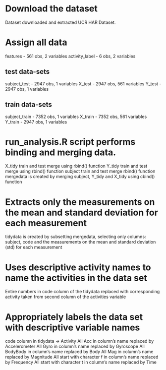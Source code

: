 # Download the dataset
Dataset downloaded and extracted UCR HAR Dataset.

# Assign all data
features - 561 obs, 2 variables
activity_label - 6 obs, 2 variables
## test data-sets
subject_test - 2947 obs, 1 variables
X_test - 2947 obs, 561 variables
Y_test - 2947 obs, 1 variables
## train data-sets
subject_train - 7352 obs, 1 variables
X_train - 7352 obs, 561 variables
Y_train - 2947 obs, 1 variables

# run_analysis.R script performs binding and merging data.
X_tidy train and test merge using rbind() function
Y_tidy train and test merge using rbind() function
subject train and test merge rbind() function
mergedata  is created by merging subject, Y_tidy and X_tidy using cbind() function

# Extracts only the measurements on the mean and standard deviation for each measurement
tidydata is created by subsetting mergedata, selecting only columns: subject, code and the measurements on the mean and standard deviation (std) for each measurement

# Uses descriptive activity names to name the activities in the data set
Entire numbers in code column of the tidydata replaced with corresponding activity taken from second column of the activities variable

# Appropriately labels the data set with descriptive variable names
code column in tidydata -> Activity
All Acc in column’s name replaced by Accelerometer
All Gyro in column’s name replaced by Gyroscope
All BodyBody in column’s name replaced by Body
All Mag in column’s name replaced by Magnitude
All start with character f in column’s name replaced by Frequency
All start with character t in column’s name replaced by Time
